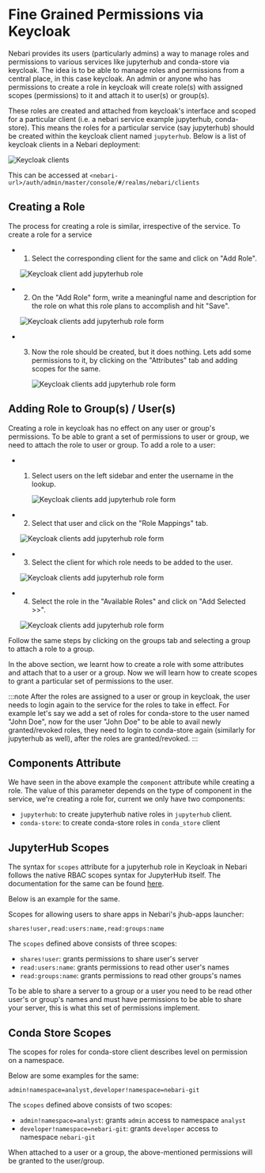 # Fine Grained Permissions via Keycloak

Nebari provides its users (particularly admins) a way to manage roles and permissions to
various services like jupyterhub and conda-store via keycloak. The idea is to be able to manage
roles and permissions from a central place, in this case keycloak. An admin or anyone who has
permissions to create a role in keycloak will create role(s) with assigned scopes (permissions)
to it and attach it to user(s) or group(s).

These roles are created and attached from keycloak's interface and scoped for a particular
client (i.e. a nebari service example jupyterhub, conda-store). This means the roles for a
particular service (say jupyterhub) should be created within the keycloak client named
`jupyterhub`. Below is a list of keycloak clients in a Nebari deployment:

![Keycloak clients](/img/how-tos/fine_grainer_permissions_keycloak_clients.png)

This can be accessed at `<nebari-url>/auth/admin/master/console/#/realms/nebari/clients`

## Creating a Role

The process for creating a role is similar, irrespective of the service. To create a role for a
service

- 1. Select the corresponding client for the same and click on "Add Role".

  ![Keycloak client add jupyterhub role](/img/how-tos/keycloak_jupyterhub_client.png)

- 2. On the "Add Role" form, write a meaningful name and description for the role on what this role plans to accomplish and hit "Save".

  ![Keycloak clients add jupyterhub role form](/img/how-tos/keycloak_jupyterhub_add_role.png)

- 3. Now the role should be created, but it does nothing. Lets add some permissions to it, by clicking on the "Attributes" tab
     and adding scopes for the same.

     ![Keycloak clients add jupyterhub role form](/img/how-tos/keycloak_add_role_attributes.png)

## Adding Role to Group(s) / User(s)

Creating a role in keycloak has no effect on any user or group's permissions. To be able to grant a set of permissions
to user or group, we need to attach the role to user or group. To add a role to a user:

- 1. Select users on the left sidebar and enter the username in the lookup.

     ![Keycloak clients add jupyterhub role form](/img/how-tos/keycloak_select_user.png)

- 2. Select that user and click on the "Role Mappings" tab.

  ![Keycloak clients add jupyterhub role form](/img/how-tos/user_role_mapping_tab.png)

- 3. Select the client for which role needs to be added to the user.

  ![Keycloak clients add jupyterhub role form](/img/how-tos/user_role_mapping_roles.png)

- 4. Select the role in the "Available Roles" and click on "Add Selected >>".

  ![Keycloak clients add jupyterhub role form](/img/how-tos/user_role_mapping_add_role.png)

Follow the same steps by clicking on the groups tab and selecting a group to attach a role to a
group.

In the above section, we learnt how to create a role with some attributes and attach that to a user or a group.
Now we will learn how to create scopes to grant a particular set of permissions to the user.

:::note
After the roles are assigned to a user or group in keycloak, the user needs to login again to the service
for the roles to take in effect. For example let's say we add a set of roles for conda-store to the user named
"John Doe", now for the user "John Doe" to be able to avail newly granted/revoked roles, they need to login to
conda-store again (similarly for jupyterhub as well), after the roles are granted/revoked.
:::

## Components Attribute

We have seen in the above example the `component` attribute while creating a role. The value of this parameter
depends on the type of component in the service, we're creating a role for, current we only have two components:

- `jupyterhub`: to create jupyterhub native roles in `jupyterhub` client.
- `conda-store`: to create conda-store roles in `conda_store` client

## JupyterHub Scopes

The syntax for `scopes` attribute for a jupyterhub role in Keycloak in Nebari follows the native RBAC scopes syntax
for JupyterHub itself. The documentation for the same can be found [here](https://jupyterhub.readthedocs.io/en/stable/rbac/scopes.html#scope-conventions).

Below is an example for the same.

Scopes for allowing users to share apps in Nebari's jhub-apps launcher:

`shares!user,read:users:name,read:groups:name`

The `scopes` defined above consists of three scopes:

- `shares!user`: grants permissions to share user's server
- `read:users:name`: grants permissions to read other user's names
- `read:groups:name`: grants permissions to read other groups's names

To be able to share a server to a group or a user you need to be read other user's or group's names and must have
permissions to be able to share your server, this is what this set of permissions implement.

## Conda Store Scopes

The scopes for roles for conda-store client describes level on permission on a namespace.

Below are some examples for the same:

`admin!namespace=analyst,developer!namespace=nebari-git`

The `scopes` defined above consists of two scopes:

- `admin!namespace=analyst`: grants `admin` access to namespace `analyst`
- `developer!namespace=nebari-git`: grants `developer` access to namespace `nebari-git`

When attached to a user or a group, the above-mentioned permissions will be granted to the user/group.
